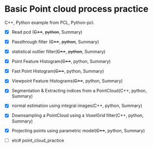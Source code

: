 # Basic Point cloud process practice

C++, Python example from PCL, Python-pcl.

- [x] Read pcd (~~C++~~, ~~python~~, Summary)
- [x] Passthrough filter (~~C++~~, ~~python~~, Summary)
- [x] statistical outlier filter(~~C++~~, ~~python~~, Summary)
- [x] Point Feature Histogram(~~C++~~, python, Summary)
- [x] Fast Point Histogram(~~C++~~, python, Summary)
- [x] Viewpoint Feature Histograms(~~C++~~, python, Summary)
- [x] Segmentation & Extracting indices from a PointCloud(C++, python, Summary)
- [x] normal estimation using integral images(C++, python, Summary)
- [x] Downsampling a PointCloud using a VoxelGrid filter(C++, python, Summary)
- [x] Projecting points using parametric model(~~C++~~, python, Summary)
- [ ] etc# point_cloud_practice

